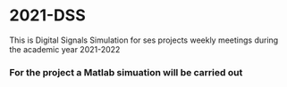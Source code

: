 # 2021-DSS
This is Digital Signals Simulation for ses projects weekly meetings during the academic year 2021-2022
### For the project a Matlab simuation will be carried out 
